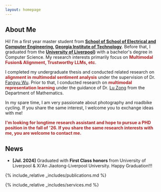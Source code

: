 ```yaml
---
layout: homepage
---
```


## About Me

Hi! I'm a first year master student from **[School of School of Electrical and Computer Engineering](https://ece.gatech.edu/), [Georgia Institute of Technology](https://www.gatech.edu/)**. Before that, I graduated from the **[University of Liverpool](https://www.liverpool.ac.uk))** with a bachelor's degree in Computer Science. My research interests primarily focus on **<font color=FireBrick>Multimodal Fusion& Alignment, Trustworthy LLMs, etc</font>**.

I completed my undergraduate thesis and conducted related research on **<font color=FireBrick>alignment in multimodal sentiment analysis</font>** under the supervision of Dr. [Fangyu Wu](https://scholar.xjtlu.edu.cn/en/persons/FangyuWu02). Prior to that, I conducted research on **<font color=FireBrick>multimodal representation learning</font>** under the guidance of Dr. [Lu Zong](https://scholar.xjtlu.edu.cn/en/persons/LuZong) from the Department of Mathematics.

In my spare time, I am very passionate about photography and roadbike cycling. If you share the same interest, I welcome you to exchange ideas with me!

**<font color=FireBrick>I'm looking for longtime research assistant and hope to pursue a PHD position in the fall of '26. If you share the same research interests with me, you are welcome to contact me.</font>**

## News
- **[Jul. 2024]** Graduated  with **First Class honors** from University of Liverpool & Xi'An Jiaotong-Liverpool University. Happy Graduation!!!


{% include_relative _includes/publications.md %}

{% include_relative _includes/services.md %}

